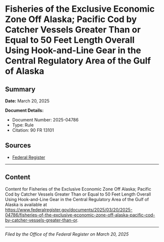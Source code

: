 # Fisheries of the Exclusive Economic Zone Off Alaska; Pacific Cod by Catcher Vessels Greater Than or Equal to 50 Feet Length Overall Using Hook-and-Line Gear in the Central Regulatory Area of the Gulf of Alaska

## Summary

**Date:** March 20, 2025

**Document Details:**
- Document Number: 2025-04786
- Type: Rule
- Citation: 90 FR 13101

## Sources
- [Federal Register](https://www.federalregister.gov/documents/2025/03/20/2025-04786/fisheries-of-the-exclusive-economic-zone-off-alaska-pacific-cod-by-catcher-vessels-greater-than-or)

---

## Content

Content for Fisheries of the Exclusive Economic Zone Off Alaska; Pacific Cod by Catcher Vessels Greater Than or Equal to 50 Feet Length Overall Using Hook-and-Line Gear in the Central Regulatory Area of the Gulf of Alaska is available at https://www.federalregister.gov/documents/2025/03/20/2025-04786/fisheries-of-the-exclusive-economic-zone-off-alaska-pacific-cod-by-catcher-vessels-greater-than-or.

---

*Filed by the Office of the Federal Register on March 20, 2025*
